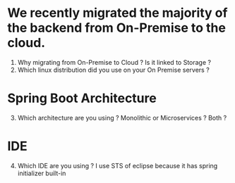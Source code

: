 # We recently migrated the majority of the backend from On-Premise to the cloud.
 1) Why migrating from On-Premise to Cloud ? Is it linked to Storage ?
 2) Which linux distribution did you use on your On Premise servers ?

# Spring Boot Architecture
 3) Which architecture are you using ? Monolithic or Microservices ? Both ?

# IDE
 4) Which IDE are you using ? I use STS of eclipse because it has spring initializer built-in
 

